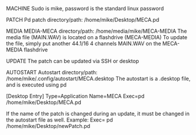 MACHINE
Sudo is mike, password is the standard linux password

PATCH
Pd patch directory/path: /home/mike/Desktop/MECA.pd

MEDIA
MEDIA-MECA directory/path: /home/media/mike/MECA-MEDIA
The media file (MAIN.WAV) is located on a flashdrive (MECA-MEDIA)
To update the file, simply put another 44.1/16 4 channels MAIN.WAV
on the MECA-MEDIA flashdrive

UPDATE
The patch can be updated via SSH or desktop

AUTOSTART
Autostart directory/path: /home/mike/.config/autostart/MECA.desktop
The autostart is a .desktop file, and is executed using pd

[Desktop Entry]
Type=Application
Name=MECA
Exec=pd /home/mike/Desktop/MECA.pd

If the name of the patch is changed during an update,
it must be changed in the autostart file as well. Example:
Exec= pd /home/mike/Desktop/newPatch.pd
